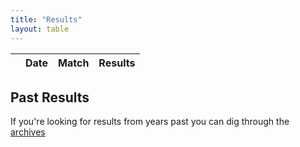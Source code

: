 ```yaml
---
title: "Results"
layout: table
---  
```


<script>
function format ( d ) {
    // `d` is the original data object for the row
    // This is how you format the expansion child rows
        
  if(d.registration_link) { reg=d.registration_link; } else { reg=""; }
  if(d.cof) { var cof=d.cof; } else { cof=""; }
  if(d.results) { results=d.results; } else { results=""; }

  return '<div class="matchdetails">'+
         '<ul>'+
         '<li><em>Sign in:</em> '+d.start_time+
         '</li><li><em>Shooter Meeting:</em> '+d.ns_time+
         '</li><li><em>Match Start:</em> '+d.match_time+
         '</li></ul></div>'+
         '<div class="matchdetails">'+
         '<p>'+d.notes+
         '</div>'+
         '<div class="matchdetails">'+
         '<p>'+cof+
         '<p>'+results+
         '</div>';
}

/// Custom filter to only get events in the past
/// Date is in column[1]
$.fn.dataTableExt.afnFiltering.push(
    function( settings, data, dataindex ) {
        var mydate = new Date();
        var evdate = new Date(data[1]);
        console.log(mydate+ ' event date => '+ evdate);
  
        // If the event date is the same as today or older - show it
        if ( mydate >= evdate  )
        {
            return true;
        }
        else
        {
            return false;
        }
    }
);


// Table for results
// Needs fields for date, match_type, results

$(document).ready(function() {
    var table = $('#results').DataTable( {
        "ajax": '/events.txt',
        "paging":   true,
        "info":     false,
        "ordering": true,
        "pagingType": "full",
        "columns": [
            {
                "className":      'details-control',
                "orderable":      false,
                "data":           null,
                "defaultContent": ''
            },
            { "data": "date" },
            { "data": "match_type" },
            { "data": "results" }
        ],
        "order": [[1, 'desc']]
    } );
     
    // Add event listener for opening and closing details
    $('#results tbody').on('click', 'td.details-control', function () {
        var tr = $(this).closest('tr');
        var row = table.row( tr );
 
        if ( row.child.isShown() ) {
            // This row is already open - close it
            row.child.hide();
            tr.removeClass('shown');
        }
        else {
            // Open this row
            row.child( format(row.data()) ).show();
            tr.addClass('shown');
        }
    } );
} );
</script>


<table id="results" class="row-border" cellspacing="0" width="100%">
    <thead>
      <tr>
        <th></th>
        <th>Date</th>
        <th>Match</th>
        <th>Results</th>
      </tr>
    </thead>
</table>

## Past Results

If you're looking for results from years past you can dig through the [archives](/old_results)


